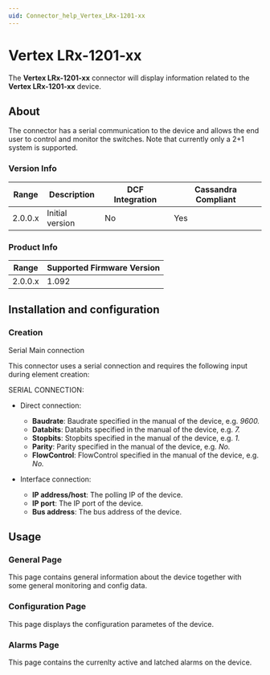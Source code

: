 ```yaml
---
uid: Connector_help_Vertex_LRx-1201-xx
---
```


# Vertex LRx-1201-xx

The **Vertex LRx-1201-xx** connector will display information related to the **Vertex LRx-1201-xx** device.

## About

The connector has a serial communication to the device and allows the end user to control and monitor the switches. Note that currently only a 2+1 system is supported.

### Version Info

| **Range** | **Description** | **DCF Integration** | **Cassandra Compliant** |
|------------------|-----------------|---------------------|-------------------------|
| 2.0.0.x          | Initial version | No                  | Yes                     |

### Product Info

| Range | Supported Firmware Version |
|------------------|-----------------------------|
| 2.0.0.x          | 1.092                       |

## Installation and configuration

### Creation

Serial Main connection

This connector uses a serial connection and requires the following input during element creation:

SERIAL CONNECTION:

- Direct connection:

  - **Baudrate**: Baudrate specified in the manual of the device, e.g. *9600.*
  - **Databits**: Databits specified in the manual of the device, e.g. *7.*
  - **Stopbits**: Stopbits specified in the manual of the device, e.g. *1.*
  - **Parity**: Parity specified in the manual of the device, e.g. *No.*
  - **FlowControl**: FlowControl specified in the manual of the device, e.g. *No.*

- Interface connection:

  - **IP address/host**: The polling IP of the device.
  - **IP port**: The IP port of the device.
  - **Bus address**: The bus address of the device.

## Usage

### General Page

This page contains general information about the device together with some general monitoring and config data.

### Configuration Page

This page displays the configuration parametes of the device.

### Alarms Page

This page contains the currenlty active and latched alarms on the device.
